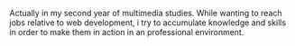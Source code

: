 Actually in my second year of multimedia studies. While wanting to reach jobs relative to web development, i try to accumulate knowledge and skills in order to make them in action in an professional environment.

<!---
LucasDombrowski/LucasDombrowski is a ✨ special ✨ repository because its `README.md` (this file) appears on your GitHub profile.
You can click the Preview link to take a look at your changes.
--->
